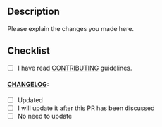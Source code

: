 ## Description

Please explain the changes you made here.

## Checklist

- [ ] I have read
[CONTRIBUTING](https://github.com/{{username}}/{{project-name}}/blob/master/docs/CONTRIBUTING.org)
guidelines.

#### [CHANGELOG](https://github.com/{{username}}/{{project-name}}/blob/master/CHANGELOG.org):

- [ ] Updated
- [ ] I will update it after this PR has been discussed
- [ ] No need to update
